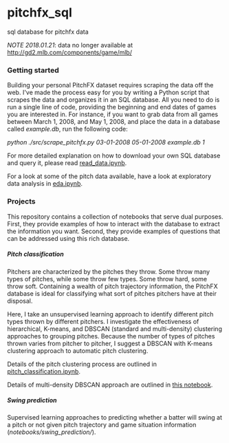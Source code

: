 # pitchfx_sql
sql database for pitchfx data

*NOTE 2018.01.21*: data no longer available at http://gd2.mlb.com/components/game/mlb/

### Getting started
Building your personal PitchFX dataset requires scraping the data off the web. I've made the process easy for you by writing a Python script that scrapes the data and organizes it in an SQL database. All you need to do is run a single line of code, providing the beginning and end dates of games you are interested in. For instance, if you want to grab data from all games between March 1, 2008, and May 1, 2008, and place the data in a database called *example.db*, run the following code:

*python ./src/scrape_pitchfx.py 03-01-2008 05-01-2008 example.db 1*

For more detailed explanation on how to download your own SQL database and query it, please read [read_data.ipynb](https://github.com/jasonpchang/pitchfx_sql/blob/master/notebooks/getting_started/read_data.ipynb).

For a look at some of the pitch data available, have a look at exploratory data analysis in [eda.ipynb](https://github.com/jasonpchang/pitchfx_sql/blob/master/notebooks/getting_started/eda.ipynb).


### Projects
This repository contains a collection of notebooks that serve dual purposes. First, they provide examples of how to interact with the database to extract the information you want. Second, they provide examples of questions that can be addressed using this rich database.

##### Pitch classification
Pitchers are characterized by the pitches they throw. Some throw many types of pitches, while some throw few types. Some throw hard, some throw soft. Containing a wealth of pitch trajectory information, the PitchFX database is ideal for classifying what sort of pitches pitchers have at their disposal.

Here, I take an unsupervised learning approach to identify different pitch types thrown by different pitchers. I investigate the effectiveness of hierarchical, K-means, and DBSCAN (standard and multi-density) clustering approaches to grouping pitches. Because the number of types of pitches thrown varies from pitcher to pitcher, I suggest a DBSCAN with K-means clustering approach to automatic pitch clustering.

Details of the pitch clustering process are outlined in [pitch_classification.ipynb](identifying://github.com/jasonpchang/pitchfx_sql/blob/master/notebooks/pitch_classification/pitch_classification.ipynb).

Details of multi-density DBSCAN approach are outlined in [this notebook](https://github.com/jasonpchang/pitchfx_sql/blob/master/notebooks/pitch_classification/multidensity_dbscan.ipynb).

##### Swing prediction
Supervised learning approaches to predicting whether a batter will swing at a pitch or not given pitch trajectory and game situation information (*notebooks/swing_prediction/*).
